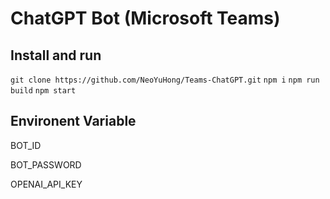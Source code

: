 # ChatGPT Bot (Microsoft Teams)

## Install and run

`git clone https://github.com/NeoYuHong/Teams-ChatGPT.git`
`npm i`
`npm run build`
`npm start`

## Environent Variable

BOT_ID

BOT_PASSWORD

OPENAI_API_KEY
